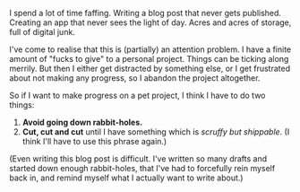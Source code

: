 I spend a lot of time faffing. Writing a blog post that never gets published. Creating an app that never sees the light of day. Acres and acres of storage, full of digital junk.

I've come to realise that this is (partially) an attention problem. I have a finite amount of "fucks to give" to a personal project. Things can be ticking along merrily. But then I either get distracted by something else, or I get frustrated about not making any progress, so I abandon the project altogether. 

So if I want to make progress on a pet project, I think I have to do two things:

1.  **Avoid going down rabbit-holes.**
2.  **Cut, cut and cut** until I have something which is _scruffy but shippable_. (I think I'll have to use this phrase again.)

(Even writing this blog post is difficult. I've written so many drafts and started down enough rabbit-holes, that I've had to forcefully rein myself back in, and remind myself what I actually want to write about.)
